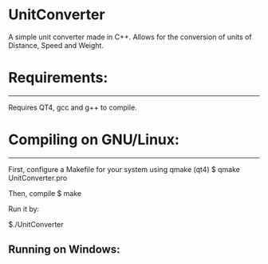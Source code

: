 # UnitConverter
A simple unit converter made in C++.
Allows for the conversion of units of Distance, Speed and Weight.

# Requirements:
--------------
Requires QT4, gcc and g++ to compile.

# Compiling on GNU/Linux:
-----------------------
First, configure a Makefile for your system using qmake (qt4)
$ qmake UnitConverter.pro

Then, compile
$ make

Run it by:

$./UnitConverter

Running on Windows:
-------------------

